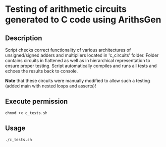 # Testing of arithmetic circuits generated to C code using ArithsGen

## Description
Script checks correct functionality of various architectures of unsigned/signed adders and multipliers located in 'c_circuits' folder. Folder contains circuits in flattened as well as in hierarchical representation to ensure proper testing. Script automatically compiles and runs all tests and echoes the results back to console.

**Note** that these circuits were manually modified to allow such a testing (added main with nested loops and asserts)! 

## Execute permission
    chmod +x c_tests.sh
## Usage
    ./c_tests.sh